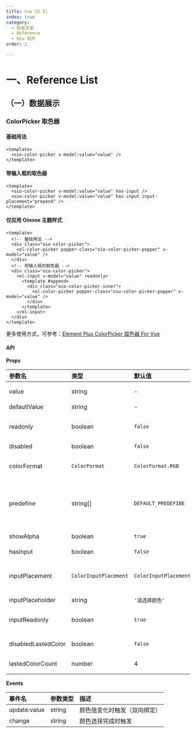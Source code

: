 ```yaml
---
title: Vue UI El
index: true
category:
  - 研发手册
  - Reference
  - Oio 组件
order: 2

---
```

# 一、Reference List

## （一）数据展示

### ColorPicker 取色器

#### 基础用法

```vue
<template>
  <oio-color-picker v-model:value="value" />
</template>
```

#### 带输入框的取色器

```vue
<template>
  <oio-color-picker v-model:value="value" has-input />
  <oio-color-picker v-model:value="value" has-input input-placement="prepend" />
</template>
```

#### 仅应用 Oinone 主题样式

```vue
<template>
  <!-- 基础用法 -->
  <div class="oio-color-picker">
    <el-color-picker popper-class="oio-color-picker-popper" v-model="value" />
  </div>
  <!-- 带输入框的取色器 -->
  <div class="oio-color-picker">
    <el-input v-model="value" readonly>
      <template #append>
        <div class="oio-color-picker-inner">
          <el-color-picker popper-class="oio-color-picker-popper" v-model="value" />
        </div>
      </template>
    </el-input>
  </div>
</template>
```

更多使用方式，可参考：[Element Plus ColorPicker 取色器 For Vue](https://cn.element-plus.org/en/component/color-picker.html)

#### **API**

**Props**

| **参数名** | **类型** | **默认值** | **描述** |
| :----------------------------------------------------------- | :----------------------------------------------------------- | :----------------------------------------------------------- | :----------------------------------------------------------- |
| value | string | - | 绑定的颜色值（双向绑定） |
| defaultValue | string | - | 初始颜色值 |
| readonly | boolean | `false`             | 是否为只读模式（禁止选择颜色） |
| disabled | boolean | `false`             | 是否禁用组件 |
| colorFormat | `ColorFormat`       | `ColorFormat.RGB`   | 颜色格式（枚举值或字符串，如 `'hex'`、`'hsl'`） |
| predefine | string[] | `DEFAULT_PREDEFINE` | 预设颜色列表（支持 RGB/HEX 格式，自动去重并处理透明度） |
| showAlpha | boolean | `true`              | 是否显示透明度调节滑块 |
| hasInput | boolean | `false`             | 是否显示输入框 |
| inputPlacement | `ColorInputPlacement` | `ColorInputPlacement.BEFORE` | 输入框位置（枚举值，控制在颜色选择器前或后） |
| inputPlaceholder | string | `'请选择颜色'`      | 输入框占位文本 |
| inputReadonly | boolean | `true`              | 输入框是否为只读（`hasInput: true` 时生效） |
| disabledLastedColor | boolean | `false`             | 是否禁用最近使用颜色功能 |
| lastedColorCount | number | 4                                                            | 最近使用颜色数量 |


**Events**

| **事件名** | **参数类型** | **描述** |
| :----------------------------------------------------------- | :----------------------------------------------------------- | :----------------------------------------------------------- |
| update:value | string | 颜色值变化时触发（双向绑定） |
| change | string | 颜色选择完成时触发 |


